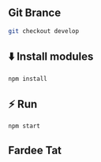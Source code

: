 ## Git Brance

```zsh
git checkout develop
```

## ⬇️ Install modules

```zsh
npm install
```

## ⚡️ Run

```zsh
npm start
```

## Fardee Tat
